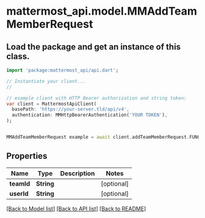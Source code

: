 # mattermost_api.model.MMAddTeamMemberRequest

## Load the package and get an instance of this class.
```dart
import 'package:mattermost_api/api.dart';

// Instantiate your client...
//

// example client with HTTP Bearer authorization and string token:
var client = MattermostApiClient(
  basePath: 'https://your-server.tld/api/v4',
  authentication: MMHttpBearerAuthentication('YOUR TOKEN'),
);


MMAddTeamMemberRequest example = await client.addTeamMemberRequest.FUNCTION_THAT_RETURNS_THIS_CLASS();

```

## Properties
Name | Type | Description | Notes
------------ | ------------- | ------------- | -------------
**teamId** | **String** |  | [optional] 
**userId** | **String** |  | [optional] 

[[Back to Model list]](../GENERATED_README.md#documentation-for-models) [[Back to API list]](../GENERATED_README.md#documentation-for-api-endpoints) [[Back to README]](../GENERATED_README.md)


